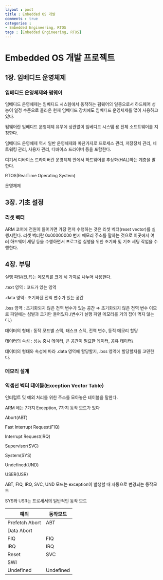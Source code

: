 ```yaml
---
layout : post
title : Embedded OS 개발
comments : true
categories : 
- Embedded Engineering, RTOS
tags : [Embedded Engineering, RTOS]
---
```

# Embedded OS 개발 프로젝트

## 1장. 임베디드 운영체제

### 임베디드 운영체제와 펌웨어

 임베디드 운영체제는 임베디드 시스템에서 동작하는 펌웨어의 일종으로서 하드웨어 성능이 일정 수준으로 올라온 현재 임베디드 장치에도 임베디드 운영체제를 많이 사용하고 있다.

펌웨어란 임베디드 운영체제 유무에 상관없이 임베디드 시스템 용 전체 소프트웨어를 지칭한다.

임베디드 운영체제 역시 일반 운영체제와 마찬가지로 프로세스 관리, 저장장치 관리, 네트워킹 관리, 사용자 관리, 디바이스 드라이버 등을 포함한다.

여기서 디바이스 드라이버란 운영체제 안에서 하드웨어를 추상화(HAL)하는 계층을 말한다.

RTOS(RealTime Operating System)

운영체제 

## 3장. 기초 설정

### 리셋 벡터

ARM 코어에 전원이 들어가면 가장 먼저 수행하는 것은 리셋 벡터(reset vector)를 실행시킨다. 리셋 벡터란 0x00000000 번지 메모리 주소를 말하는 것으로 이곳에서 여러 하드웨어 세팅 등을 수행하면서 프로그램 실행을 위한 초기화 및 기초 세팅 작업을 수행한다.

## 4장. 부팅

실행 파일(ELF)는 메모리를 크게 세 가지로 나누어 사용한다.

.text 영역 : 코드가 있는 영역

.data 영역 : 초기화된 전역 변수가 있는 공간

.bss 영역 : 초기화되지 않은 전역 변수가 있는 공간 ⇒ 초기화되지 않은 전역 변수 이므로 파일에는 심벌과 크기만 들어있다.(변수가 실행 파일 메모리를 거의 잡아 먹지 않는다.)

데이터의 형태 : 동작 모드별 스택, 태스크 스택, 전역 변수, 동적 메모리 할당

데이터의 속성 : 성능 중시 데이터, 큰 공간이 필요한 데이터, 공유 데이터\

데이터의 형태와 속성에 따라 .data 영역에 할당할지, .bss 영역에 할당할지를 고민한다.

### 메모리 설계

### 익셉션 벡터 테이블(Exception Vector Table)

인터럽트 및 예외 처리를 위한 주소를 모아놓은 테이블을 말한다. 

ARM 에는 7가지 Exception, 7가지 동작 모드가  있다

Abort(ABT)

Fast Interrupt Request(FIQ)

Interrupt Request(IRQ)

Supervisor(SVC)

System(SYS)

Undefined(UND)

USER(USR)

ABT, FIQ, IRQ, SVC, UND 모드는 exception이 발생할 때 자동으로 변경되는 동작모드

SYS와 USR는 프로세서의 일반적인 동작 모드

| 예외 | 동작모드 |
| --- | --- |
| Prefetch Abort | ABT |
| Data Abort |  |
| FIQ | FIQ |
| IRQ | IRQ |
| Reset | SVC |
| SWI |  |
| Undefined | Undefined |
